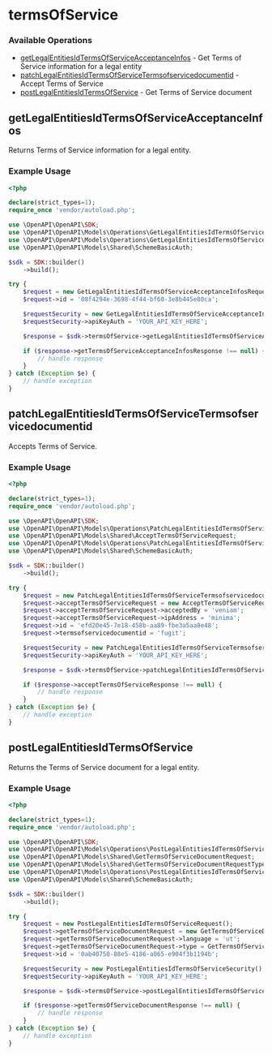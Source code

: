 # termsOfService

### Available Operations

* [getLegalEntitiesIdTermsOfServiceAcceptanceInfos](#getlegalentitiesidtermsofserviceacceptanceinfos) - Get Terms of Service information for a legal entity
* [patchLegalEntitiesIdTermsOfServiceTermsofservicedocumentid](#patchlegalentitiesidtermsofservicetermsofservicedocumentid) - Accept Terms of Service
* [postLegalEntitiesIdTermsOfService](#postlegalentitiesidtermsofservice) - Get Terms of Service document

## getLegalEntitiesIdTermsOfServiceAcceptanceInfos

Returns Terms of Service information for a legal entity.

### Example Usage

```php
<?php

declare(strict_types=1);
require_once 'vendor/autoload.php';

use \OpenAPI\OpenAPI\SDK;
use \OpenAPI\OpenAPI\Models\Operations\GetLegalEntitiesIdTermsOfServiceAcceptanceInfosRequest;
use \OpenAPI\OpenAPI\Models\Operations\GetLegalEntitiesIdTermsOfServiceAcceptanceInfosSecurity;
use \OpenAPI\OpenAPI\Models\Shared\SchemeBasicAuth;

$sdk = SDK::builder()
    ->build();

try {
    $request = new GetLegalEntitiesIdTermsOfServiceAcceptanceInfosRequest();
    $request->id = '08f4294e-3698-4f44-bf60-3e8b445e80ca';

    $requestSecurity = new GetLegalEntitiesIdTermsOfServiceAcceptanceInfosSecurity();
    $requestSecurity->apiKeyAuth = 'YOUR_API_KEY_HERE';

    $response = $sdk->termsOfService->getLegalEntitiesIdTermsOfServiceAcceptanceInfos($request, $requestSecurity);

    if ($response->getTermsOfServiceAcceptanceInfosResponse !== null) {
        // handle response
    }
} catch (Exception $e) {
    // handle exception
}
```

## patchLegalEntitiesIdTermsOfServiceTermsofservicedocumentid

Accepts Terms of Service.

### Example Usage

```php
<?php

declare(strict_types=1);
require_once 'vendor/autoload.php';

use \OpenAPI\OpenAPI\SDK;
use \OpenAPI\OpenAPI\Models\Operations\PatchLegalEntitiesIdTermsOfServiceTermsofservicedocumentidRequest;
use \OpenAPI\OpenAPI\Models\Shared\AcceptTermsOfServiceRequest;
use \OpenAPI\OpenAPI\Models\Operations\PatchLegalEntitiesIdTermsOfServiceTermsofservicedocumentidSecurity;
use \OpenAPI\OpenAPI\Models\Shared\SchemeBasicAuth;

$sdk = SDK::builder()
    ->build();

try {
    $request = new PatchLegalEntitiesIdTermsOfServiceTermsofservicedocumentidRequest();
    $request->acceptTermsOfServiceRequest = new AcceptTermsOfServiceRequest();
    $request->acceptTermsOfServiceRequest->acceptedBy = 'veniam';
    $request->acceptTermsOfServiceRequest->ipAddress = 'minima';
    $request->id = 'efd20e45-7e18-458b-aa89-fbe3a5aa8e48';
    $request->termsofservicedocumentid = 'fugit';

    $requestSecurity = new PatchLegalEntitiesIdTermsOfServiceTermsofservicedocumentidSecurity();
    $requestSecurity->apiKeyAuth = 'YOUR_API_KEY_HERE';

    $response = $sdk->termsOfService->patchLegalEntitiesIdTermsOfServiceTermsofservicedocumentid($request, $requestSecurity);

    if ($response->acceptTermsOfServiceResponse !== null) {
        // handle response
    }
} catch (Exception $e) {
    // handle exception
}
```

## postLegalEntitiesIdTermsOfService

Returns the Terms of Service document for a legal entity.

### Example Usage

```php
<?php

declare(strict_types=1);
require_once 'vendor/autoload.php';

use \OpenAPI\OpenAPI\SDK;
use \OpenAPI\OpenAPI\Models\Operations\PostLegalEntitiesIdTermsOfServiceRequest;
use \OpenAPI\OpenAPI\Models\Shared\GetTermsOfServiceDocumentRequest;
use \OpenAPI\OpenAPI\Models\Shared\GetTermsOfServiceDocumentRequestTypeEnum;
use \OpenAPI\OpenAPI\Models\Operations\PostLegalEntitiesIdTermsOfServiceSecurity;
use \OpenAPI\OpenAPI\Models\Shared\SchemeBasicAuth;

$sdk = SDK::builder()
    ->build();

try {
    $request = new PostLegalEntitiesIdTermsOfServiceRequest();
    $request->getTermsOfServiceDocumentRequest = new GetTermsOfServiceDocumentRequest();
    $request->getTermsOfServiceDocumentRequest->language = 'ut';
    $request->getTermsOfServiceDocumentRequest->type = GetTermsOfServiceDocumentRequestTypeEnum::ADYEN_FRANCHISEE;
    $request->id = '0ab40750-88e5-4186-a065-e904f3b1194b';

    $requestSecurity = new PostLegalEntitiesIdTermsOfServiceSecurity();
    $requestSecurity->apiKeyAuth = 'YOUR_API_KEY_HERE';

    $response = $sdk->termsOfService->postLegalEntitiesIdTermsOfService($request, $requestSecurity);

    if ($response->getTermsOfServiceDocumentResponse !== null) {
        // handle response
    }
} catch (Exception $e) {
    // handle exception
}
```
